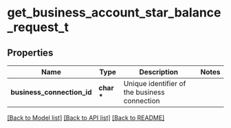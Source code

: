 # get_business_account_star_balance_request_t

## Properties
Name | Type | Description | Notes
------------ | ------------- | ------------- | -------------
**business_connection_id** | **char \*** | Unique identifier of the business connection | 

[[Back to Model list]](../README.md#documentation-for-models) [[Back to API list]](../README.md#documentation-for-api-endpoints) [[Back to README]](../README.md)


